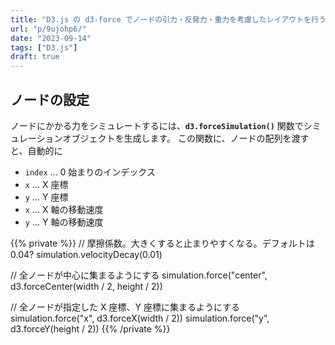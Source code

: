 ```yaml
---
title: "D3.js の d3-force でノードの引力・反発力・重力を考慮したレイアウトを行う (2) 応用編"
url: "p/9ujohp6/"
date: "2023-09-14"
tags: ["D3.js"]
draft: true
---
```


ノードの設定
----

ノードにかかる力をシミュレートするには、__`d3.forceSimulation()`__ 関数でシミュレーションオブジェクトを生成します。
この関数に、ノードの配列を渡すと、自動的に

- `index` ... 0 始まりのインデックス
- `x` ... X 座標
- `y` ... Y 座標
- `x` ... X 軸の移動速度
- `y` ... Y 軸の移動速度

{{% private %}}
// 摩擦係数。大きくすると止まりやすくなる。デフォルトは 0.04?
simulation.velocityDecay(0.01)

// 全ノードが中心に集まるようにする
simulation.force("center", d3.forceCenter(width / 2, height / 2))

// 全ノードが指定した X 座標、Y 座標に集まるようにする
simulation.force("x", d3.forceX(width / 2))
simulation.force("y", d3.forceY(height / 2))
{{% /private %}}

